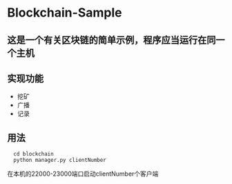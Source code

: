 ﻿# Blockchain-Sample

## 这是一个有关区块链的简单示例，程序应当运行在同一个主机

## 实现功能
* 挖矿
* 广播
* 记录

## 用法
```shell
  cd blockchain
  python manager.py clientNumber
```
在本机的22000-23000端口启动clientNumber个客户端
